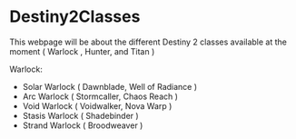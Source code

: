 # Destiny2Classes
This webpage will be about the different Destiny 2 classes available at the moment ( Warlock , Hunter, and Titan )

Warlock:
- Solar Warlock ( Dawnblade, Well of Radiance )
- Arc Warlock ( Stormcaller, Chaos Reach )
- Void Warlock ( Voidwalker, Nova Warp )
- Stasis Warlock ( Shadebinder )
- Strand Warlock ( Broodweaver )
